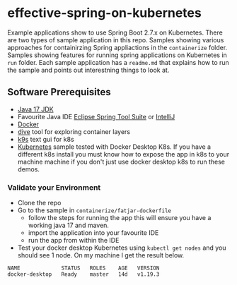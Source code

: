 # effective-spring-on-kubernetes

Example applications show to use Spring Boot 2.7.x on Kubernetes. There are two types of sample application in this repo. 
Samples showing various approaches for containirzing Spring appliactions in the `containerize` folder. 
Samples showing features for running spring applications on Kubernetes in `run` folder. Each sample application 
has a `readme.md` that explains how to run the sample and points out interestning things to look at.

## Software Prerequisites

* [Java 17 JDK](https://bell-sw.com/pages/downloads/)
* Favourite Java IDE [Eclipse Spring Tool Suite](https://spring.io/tools) or [IntelliJ](https://www.jetbrains.com/idea/download)
* [Docker](https://www.docker.com/products/docker-desktop) 
* [dive](https://github.com/wagoodman/dive) tool for exploring container layers 
* [k9s](https://github.com/derailed/k9s) text gui for k8s
* [Kubernetes](https://kubernetes.io/) sample tested with Docker Desktop K8s. If you have a different k8s install you must know how to expose the app in k8s to your machine machine if you don't just use docker desktop k8s to run these demos.

### Validate your Environment 

* Clone the repo 
* Go to the sample in `containerize/fatjar-dockerfile` 
  * follow the steps for running the app this will ensure you have a working java 17 and maven.
  * import the application into your favourite IDE 
  * run the app from within the IDE 
* Test your docker desktop Kubernetes using `kubectl get nodes` and you should see 1 node. On my machine 
I get the result below.

```
NAME             STATUS   ROLES    AGE   VERSION
docker-desktop   Ready    master   14d   v1.19.3
```
